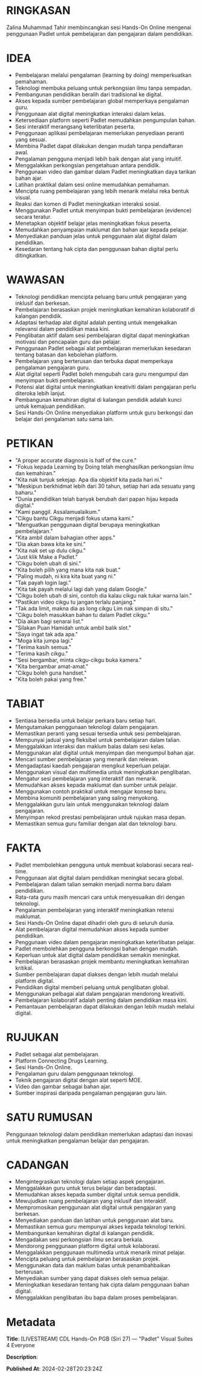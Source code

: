 # RINGKASAN
Zalina Muhammad Tahir membincangkan sesi Hands-On Online mengenai penggunaan Padlet untuk pembelajaran dan pengajaran dalam pendidikan.

# IDEA
- Pembelajaran melalui pengalaman (learning by doing) memperkuatkan pemahaman.
- Teknologi membuka peluang untuk perkongsian ilmu tanpa sempadan.
- Pembangunan pendidikan beralih dari tradisional ke digital.
- Akses kepada sumber pembelajaran global memperkaya pengalaman guru.
- Penggunaan alat digital meningkatkan interaksi dalam kelas.
- Ketersediaan platform seperti Padlet memudahkan pengumpulan bahan.
- Sesi interaktif merangsang keterlibatan peserta.
- Penggunaan aplikasi pembelajaran memerlukan penyediaan peranti yang sesuai.
- Membina Padlet dapat dilakukan dengan mudah tanpa pendaftaran awal.
- Pengalaman pengguna menjadi lebih baik dengan alat yang intuitif.
- Menggalakkan perkongsian pengetahuan antara pendidik.
- Penggunaan video dan gambar dalam Padlet meningkatkan daya tarikan bahan ajar.
- Latihan praktikal dalam sesi online memudahkan pemahaman.
- Mencipta ruang pembelajaran yang lebih menarik melalui reka bentuk visual.
- Reaksi dan komen di Padlet meningkatkan interaksi sosial.
- Menggunakan Padlet untuk menyimpan bukti pembelajaran (evidence) secara teratur.
- Menetapkan objektif belajar jelas meningkatkan fokus peserta.
- Memudahkan penyampaian maklumat dan bahan ajar kepada pelajar.
- Menyediakan panduan jelas untuk penggunaan alat digital dalam pendidikan.
- Kesedaran tentang hak cipta dan penggunaan bahan digital perlu ditingkatkan.

# WAWASAN
- Teknologi pendidikan mencipta peluang baru untuk pengajaran yang inklusif dan berkesan.
- Pembelajaran berasaskan projek meningkatkan kemahiran kolaboratif di kalangan pendidik.
- Adaptasi terhadap alat digital adalah penting untuk mengekalkan relevansi dalam pendidikan masa kini.
- Penglibatan aktif dalam sesi pembelajaran digital dapat meningkatkan motivasi dan pencapaian guru dan pelajar.
- Penggunaan Padlet sebagai alat pembelajaran memerlukan kesedaran tentang batasan dan kebolehan platform.
- Pembelajaran yang berterusan dan terbuka dapat memperkaya pengalaman pengajaran guru.
- Alat digital seperti Padlet boleh mengubah cara guru mengumpul dan menyimpan bukti pembelajaran.
- Potensi alat digital untuk meningkatkan kreativiti dalam pengajaran perlu diteroka lebih lanjut.
- Pembangunan kemahiran digital di kalangan pendidik adalah kunci untuk kemajuan pendidikan.
- Sesi Hands-On Online menyediakan platform untuk guru berkongsi dan belajar dari pengalaman satu sama lain.

# PETIKAN
- "A proper accurate diagnosis is half of the cure."
- "Fokus kepada Learning by Doing telah menghasilkan perkongsian ilmu dan kemahiran."
- "Kita nak tunjuk sekejap. Apa dia objektif kita pada hari ni."
- "Meskipun berkhidmat lebih dari 30 tahun, setiap hari ada sesuatu yang baharu."
- "Dunia pendidikan telah banyak berubah dari papan hijau kepada digital."
- "Kami panggil. Assalamualaikum."
- "Cikgu bantu Cikgu menjadi fokus utama kami."
- "Menguatkan penggunaan digital berupaya meningkatkan pembelajaran."
- "Kita ambil dalam bahagian other apps."
- "Dia akan bawa kita ke sini."
- "Kita nak set up dulu cikgu."
- "Just klik Make a Padlet."
- "Cikgu boleh ubah di sini."
- "Kita boleh pilih yang mana kita nak buat."
- "Paling mudah, ni kira kita buat yang ni."
- "Tak payah login lagi."
- "Kita tak payah melalui lagi dah yang dalam Google."
- "Cikgu boleh ubah di sini, contoh dia kalau cikgu nak tukar warna lain."
- "Pastikan video cikgu tu jangan terlalu panjang."
- "Tak ada limit, makna dia as long cikgu Lim nak simpan di situ."
- "Cikgu boleh masukkan bahan tu dalam Padlet cikgu."
- "Dia akan bagi senarai list."
- "Silakan Puan Hamidah untuk ambil balik slot."
- "Saya ingat tak ada apa."
- "Moga kita jumpa lagi."
- "Terima kasih semua."
- "Terima kasih cikgu."
- "Sesi bergambar, minta cikgu-cikgu buka kamera."
- "Kita bergambar amat-amat."
- "Cikgu boleh guna handset."
- "Kita boleh pakai yang free."

# TABIAT
- Sentiasa bersedia untuk belajar perkara baru setiap hari.
- Mengutamakan penggunaan teknologi dalam pengajaran.
- Memastikan peranti yang sesuai tersedia untuk sesi pembelajaran.
- Mempunyai jadual yang fleksibel untuk pembelajaran dalam talian.
- Menggalakkan interaksi dan maklum balas dalam sesi kelas.
- Menggunakan alat digital untuk menyimpan dan mengumpul bahan ajar.
- Mencari sumber pembelajaran yang menarik dan relevan.
- Mengadaptasi kaedah pengajaran mengikut keperluan pelajar.
- Menggunakan visual dan multimedia untuk meningkatkan penglibatan.
- Mengatur sesi pembelajaran yang interaktif dan menarik.
- Memudahkan akses kepada maklumat dan sumber untuk pelajar.
- Menggunakan contoh praktikal untuk mengajar konsep baru.
- Membina komuniti pembelajaran yang saling menyokong.
- Menggalakkan guru lain untuk menggunakan teknologi dalam pengajaran.
- Menyimpan rekod prestasi pembelajaran untuk rujukan masa depan.
- Memastikan semua guru familiar dengan alat dan teknologi baru.

# FAKTA
- Padlet membolehkan pengguna untuk membuat kolaborasi secara real-time.
- Penggunaan alat digital dalam pendidikan meningkat secara global.
- Pembelajaran dalam talian semakin menjadi norma baru dalam pendidikan.
- Rata-rata guru masih mencari cara untuk menyesuaikan diri dengan teknologi.
- Pengalaman pembelajaran yang interaktif meningkatkan retensi maklumat.
- Sesi Hands-On Online dapat dihadiri oleh guru di seluruh dunia.
- Alat pembelajaran digital memudahkan akses kepada sumber pendidikan.
- Penggunaan video dalam pengajaran meningkatkan keterlibatan pelajar.
- Padlet membolehkan pengguna berkongsi bahan dengan mudah.
- Keperluan untuk alat digital dalam pendidikan semakin meningkat.
- Pembelajaran berasaskan projek membantu meningkatkan kemahiran kritikal.
- Sumber pembelajaran dapat diakses dengan lebih mudah melalui platform digital.
- Pendidikan digital memberi peluang untuk penglibatan global.
- Menggunakan pelbagai alat dalam pengajaran mendorong kreativiti.
- Pembelajaran kolaboratif adalah penting dalam pendidikan masa kini.
- Pemantauan pembelajaran dapat dilakukan dengan lebih mudah melalui digital.

# RUJUKAN
- Padlet sebagai alat pembelajaran.
- Platform Connecting Drugs Learning.
- Sesi Hands-On Online.
- Pengalaman guru dalam penggunaan teknologi.
- Teknik pengajaran digital dengan alat seperti MOE.
- Video dan gambar sebagai bahan ajar.
- Sumber inspirasi daripada pengalaman pengajaran guru lain.

# SATU RUMUSAN
Penggunaan teknologi dalam pendidikan memerlukan adaptasi dan inovasi untuk meningkatkan pengalaman belajar dan pengajaran.

# CADANGAN
- Mengintegrasikan teknologi dalam setiap aspek pengajaran.
- Menggalakkan guru untuk terus belajar dan beradaptasi.
- Memudahkan akses kepada sumber digital untuk semua pendidik.
- Mewujudkan ruang pembelajaran yang inklusif dan interaktif.
- Mempromosikan penggunaan alat digital untuk pengajaran yang berkesan.
- Menyediakan panduan dan latihan untuk penggunaan alat baru.
- Memastikan semua guru mempunyai akses kepada teknologi terkini.
- Membangunkan kemahiran digital di kalangan pendidik.
- Mengadakan sesi perkongsian ilmu secara berkala.
- Mendorong penggunaan platform digital untuk kolaborasi.
- Menggalakkan penggunaan multimedia untuk menarik minat pelajar.
- Mencipta peluang untuk pembelajaran berasaskan projek.
- Menggunakan data dan maklum balas untuk penambahbaikan berterusan.
- Menyediakan sumber yang dapat diakses oleh semua pelajar.
- Meningkatkan kesedaran tentang hak cipta dalam penggunaan bahan digital.
- Menggalakkan penglibatan ibu bapa dalam proses pembelajaran.

# Metadata
**Title**: [LIVESTREAM] CDL Hands-On PGB (Siri 27) — "Padlet" Visual Suites 4 Everyone

**Description**: 

**Published At**: 2024-02-28T20:23:24Z